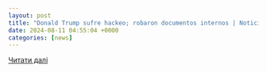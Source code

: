 ```yaml
---
layout: post
title: "Donald Trump sufre hackeo; robaron documentos internos | Noticias de México | El Imparcial"
date: 2024-08-11 04:55:04 +0000
categories: [news]
---
```


[Читати далі](https://www.elimparcial.com/mundo/2024/08/11/donald-trump-sufre-hackeo-robaron-documentos-internos/)
